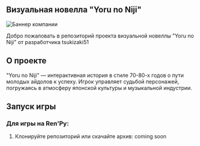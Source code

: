 ## Визуальная новелла "Yoru no Niji"

![Баннер компании](https://i.imgur.com/OkTEuPA.jpeg)

Добро пожаловать в репозиторий проекта визуальной новеллы "Yoru no Niji" от разработчика tsukizaki51 

## О проекте

"Yoru no Niji" — интерактивная история в стиле 70-80-х годов о пути молодых айдолов к успеху. Игрок управляет судьбой персонажей, погружаясь в атмосферу японской культуры и музыкальной индустрии.

## Запуск игры

### Для игры на Ren'Py:

1. Клонируйте репозиторий или скачайте архив:
coming soon
